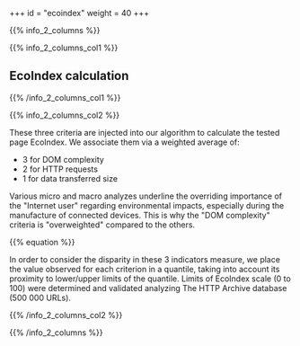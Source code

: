 +++
id = "ecoindex"
weight = 40
+++

{{% info_2_columns %}}

{{% info_2_columns_col1 %}}

## EcoIndex calculation

{{% /info_2_columns_col1 %}}

{{% info_2_columns_col2 %}}

These three criteria are injected into our algorithm to calculate the tested page EcoIndex. We associate them via a weighted average of:

- 3 for DOM complexity
- 2 for HTTP requests
- 1 for data transferred size

Various micro and macro analyzes underline the overriding importance of the "Internet user" regarding environmental impacts, especially during the manufacture of connected devices. This is why the "DOM complexity" criteria is "overweighted" compared to the others.

{{% equation %}}

In order to consider the disparity in these 3 indicators measure, we place the value observed for each criterion in a quantile, taking into account its proximity to lower/upper limits of the quantile. Limits of EcoIndex scale (0 to 100) were determined and validated analyzing The HTTP Archive database (500 000 URLs).

{{% /info_2_columns_col2 %}}

{{% /info_2_columns %}}
